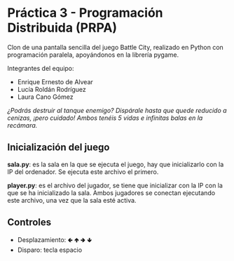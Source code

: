 # Práctica 3 - Programación Distribuida (PRPA)

Clon de una pantalla sencilla del juego Battle City, realizado en Python con programación paralela, apoyándonos en la librería pygame.

Integrantes del equipo:
- Enrique Ernesto de Alvear
- Lucía Roldán Rodríguez
- Laura Cano Gómez

*¿Podrás destruir al tanque enemigo? Dispárale hasta que quede reducido a cenizas, ¡pero cuidado! Ambos tenéis 5 vidas e infinitas balas en la recámara.*

## Inicialización del juego 
**sala.py**: es la sala en la que se ejecuta el juego, hay que inicializarlo con la IP del
ordenador. Se ejecuta este archivo el primero.

**player.py**: es el archivo del jugador, se tiene que inicializar con la IP con la que 
se ha inicializado la sala. Ambos jugadores se conectan ejecutando este archivo, una vez que la sala esté activa.

## Controles
  - Desplazamiento: 🢀 🢁 🢂 🢃
  - Disparo: tecla espacio



